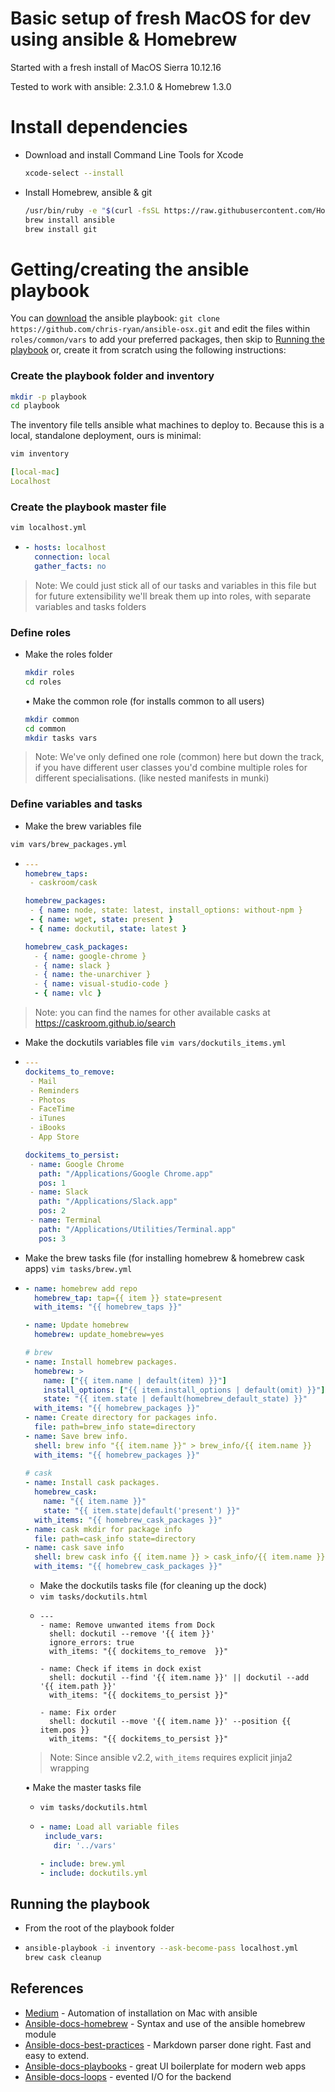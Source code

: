 # Basic setup of fresh MacOS for dev using ansible & Homebrew

Started with a fresh install of MacOS Sierra 10.12.16

Tested to work with ansible: 2.3.1.0 & Homebrew 1.3.0

# Install dependencies

  - Download and install Command Line Tools for Xcode
    ```sh
    xcode-select --install 
    ```
  - Install Homebrew, ansible & git
    ```sh
    /usr/bin/ruby -e "$(curl -fsSL https://raw.githubusercontent.com/Homebrew/install/master/install)"
    brew install ansible
    brew install git
    ```
    
# Getting/creating the ansible playbook

You can [download](https://github.com/chris-ryan/ansible-osx.git) the ansible playbook:
`git clone https://github.com/chris-ryan/ansible-osx.git` and edit the files within `roles/common/vars` to add your preferred packages, then skip to [Running the playbook](#running-the-playbook) 
or, create it from scratch using the following instructions:

### Create the playbook folder and inventory
```sh
mkdir -p playbook
cd playbook
```
The inventory file tells ansible what machines to deploy to. Because this is a local, standalone deployment, ours is minimal:
```sh
vim inventory
```

```yaml
[local-mac]
Localhost
```
### Create the playbook master file
```sh
vim localhost.yml
```
-
    ```yaml 
    - hosts: localhost
      connection: local
      gather_facts: no
    ```

> Note: We could just stick all of our tasks and variables in this file but for future extensibility we'll break them up into roles, with separate variables and tasks folders

### Define roles
- Make the roles folder
    ```sh 
    mkdir roles
    cd roles
    ```
	• Make the common role (for installs common to all users)
    ```sh
    mkdir common
    cd common
    mkdir tasks vars
    ```
> Note: We've only defined one role (common) here but down the track, if you have different user classes you'd combine multiple roles for different specialisations. (like nested manifests in munki)

### Define variables and tasks
- Make the brew variables file
```sh
vim vars/brew_packages.yml
```
-
    ```yaml 
    ---
	homebrew_taps:
	 - caskroom/cask

	homebrew_packages:
	 - { name: node, state: latest, install_options: without-npm }
	 - { name: wget, state: present }
	 - { name: dockutil, state: latest }

	homebrew_cask_packages:
      - { name: google-chrome }
      - { name: slack }
      - { name: the-unarchiver }
      - { name: visual-studio-code }
      - { name: vlc }
    ```
> Note: you can find the names for other available casks at https://caskroom.github.io/search

- Make the dockutils variables file
`vim vars/dockutils_items.yml`
-
    ```yaml 
    ---
	dockitems_to_remove:
	 - Mail
	 - Reminders
	 - Photos
	 - FaceTime
	 - iTunes
	 - iBooks
	 - App Store

	dockitems_to_persist:
	 - name: Google Chrome
	   path: "/Applications/Google Chrome.app"
       pos: 1
	 - name: Slack
	   path: "/Applications/Slack.app"
       pos: 2
	 - name: Terminal
	   path: "/Applications/Utilities/Terminal.app"
       pos: 3
    ```
- Make the brew tasks file (for installing homebrew & homebrew cask apps)
`vim tasks/brew.yml`
-
    ```yaml 
	- name: homebrew add repo
	  homebrew_tap: tap={{ item }} state=present
	  with_items: "{{ homebrew_taps }}"

	- name: Update homebrew
	  homebrew: update_homebrew=yes

	# brew
	- name: Install homebrew packages.
	  homebrew: >
	    name: ["{{ item.name | default(item) }}"]
	    install_options: ["{{ item.install_options | default(omit) }}"]
	    state: "{{ item.state | default(homebrew_default_state) }}"
	  with_items: "{{ homebrew_packages }}"
	- name: Create directory for packages info.
	  file: path=brew_info state=directory
	- name: Save brew info.
	  shell: brew info "{{ item.name }}" > brew_info/{{ item.name }}
	  with_items: "{{ homebrew_packages }}"
			
	# cask
	- name: Install cask packages.
	  homebrew_cask:
	    name: "{{ item.name }}"
	    state: "{{ item.state|default('present') }}"
	  with_items: "{{ homebrew_cask_packages }}"
	- name: cask mkdir for package info
	  file: path=cask_info state=directory
	- name: cask save info
	  shell: brew cask info {{ item.name }} > cask_info/{{ item.name }}
	  with_items: "{{ homebrew_cask_packages }}"
    ```
  - Make the dockutils tasks file (for cleaning up the dock)
  - `vim tasks/dockutils.html`
  - 			
        ---
	    - name: Remove unwanted items from Dock
		  shell: dockutil --remove '{{ item }}'
		  ignore_errors: true
		  with_items: "{{ dockitems_to_remove  }}"
			
		- name: Check if items in dock exist
		  shell: dockutil --find '{{ item.name }}' || dockutil --add '{{ item.path }}'
		  with_items: "{{ dockitems_to_persist }}"
			
		- name: Fix order
		  shell: dockutil --move '{{ item.name }}' --position {{ item.pos }}
		  with_items: "{{ dockitems_to_persist }}"
  
  > Note: Since ansible v2.2, ```with_items``` requires explicit jinja2 wrapping

	• Make the master tasks file
	- `vim tasks/dockutils.html`
  - 			
	```yaml
	- name: Load all variable files
	 include_vars:
	   dir: '../vars'

	- include: brew.yml
	- include: dockutils.yml
	```

## Running the playbook
- From the root of the playbook folder
- 
    ```sh
    ansible-playbook -i inventory --ask-become-pass localhost.yml
    brew cask cleanup
    ```

## References

* [Medium](https://medium.com/@kojiitp/automation-of-installation-on-mac-w-ansible-21354cce0d7b) - Automation of installation on Mac with ansible
* [Ansible-docs-homebrew](http://docs.ansible.com/ansible/latest/homebrew_module.html) - Syntax and use of the ansible homebrew module
* [Ansible-docs-best-practices](http://docs.ansible.com/ansible/latest/playbooks_best_practices.html) - Markdown parser done right. Fast and easy to extend.
* [Ansible-docs-playbooks](http://docs.ansible.com/ansible/latest/playbooks_intro.html) - great UI boilerplate for modern web apps
* [Ansible-docs-loops](http://docs.ansible.com/ansible/latest/playbooks_loops.html) - evented I/O for the backend